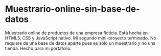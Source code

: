 # Muestrario-online-sin-base-de-datos
Muestrario online de productos de una empresa ficticia. Está hecha en HTML5, CSS y JavaScript nativo. Mi segundo mini-proyecto terminado. No requiere de una base de datos aparte pues es solo un muestrario y no una tienda. Hecho para mi portafolio.
